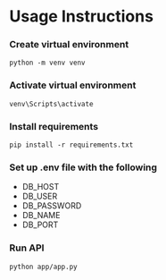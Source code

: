 # Usage Instructions

### Create virtual environment

`python -m venv venv`

### Activate virtual environment

`venv\Scripts\activate`

### Install requirements

`pip install -r requirements.txt`

### Set up .env file with the following

- DB_HOST
- DB_USER
- DB_PASSWORD
- DB_NAME
- DB_PORT

### Run API

`python app/app.py`
